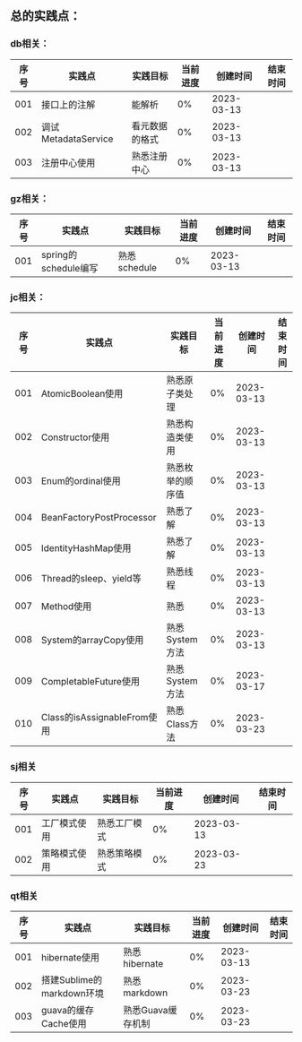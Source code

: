 ## 总的实践点：

### db相关：
| 序号  | 实践点               | 实践目标    | 当前进度 | 创建时间       | 结束时间 |
|-----|-------------------|---------|------|------------|------|
| 001 | 接口上的注解            | 能解析     | 0%   | 2023-03-13 |      |
| 002 | 调试MetadataService | 看元数据的格式 | 0%   | 2023-03-13 |      |
| 003 | 注册中心使用            | 熟悉注册中心  | 0%   | 2023-03-13 |      |


### gz相关：
| 序号  | 实践点               | 实践目标       | 当前进度 | 创建时间       | 结束时间 |
|-----|-------------------|------------|------|------------|------|
| 001 | spring的schedule编写 | 熟悉schedule | 0%   | 2023-03-13 |      |


### jc相关：
| 序号  | 实践点                      | 实践目标       | 当前进度 | 创建时间       | 结束时间 |
|-----|--------------------------|------------|------|------------|------|
| 001 | AtomicBoolean使用          | 熟悉原子类处理    | 0%   | 2023-03-13 |      |
| 002 | Constructor使用            | 熟悉构造类使用    | 0%   | 2023-03-13 |      |
| 003 | Enum的ordinal使用           | 熟悉枚举的顺序值   | 0%   | 2023-03-13 |      |
| 004 | BeanFactoryPostProcessor | 熟悉了解       | 0%   | 2023-03-13 |      |
| 005 | IdentityHashMap使用        | 熟悉了解       | 0%   | 2023-03-13 |      |
| 006 | Thread的sleep、yield等      | 熟悉线程       | 0%   | 2023-03-13 |      |
| 007 | Method使用                 | 熟悉         | 0%   | 2023-03-13 |      |
| 008 | System的arrayCopy使用       | 熟悉System方法 | 0%   | 2023-03-13 |      |
| 009 | CompletableFuture使用      | 熟悉System方法 | 0%   | 2023-03-17 |      |
| 010 | Class的isAssignableFrom使用 | 熟悉Class方法  | 0%   | 2023-03-23 |      |


### sj相关
| 序号  | 实践点    | 实践目标   | 当前进度 | 创建时间       | 结束时间 |
|-----|--------|--------|------|------------|------|
| 001 | 工厂模式使用 | 熟悉工厂模式 | 0%   | 2023-03-13 |      |
| 002 | 策略模式使用 | 熟悉策略模式 | 0%   | 2023-03-23 |      |

### qt相关
| 序号  | 实践点 | 实践目标        | 当前进度 | 创建时间       | 结束时间 |
|-----|--|-------------|------|------------|------|
| 001 | hibernate使用 | 熟悉hibernate | 0%   | 2023-03-13 |      |
| 002 | 搭建Sublime的markdown环境 | 熟悉markdown  | 0%   | 2023-03-23 |      |
| 003 | guava的缓存Cache使用 | 熟悉Guava缓存机制  | 0%   | 2023-03-23 |      |